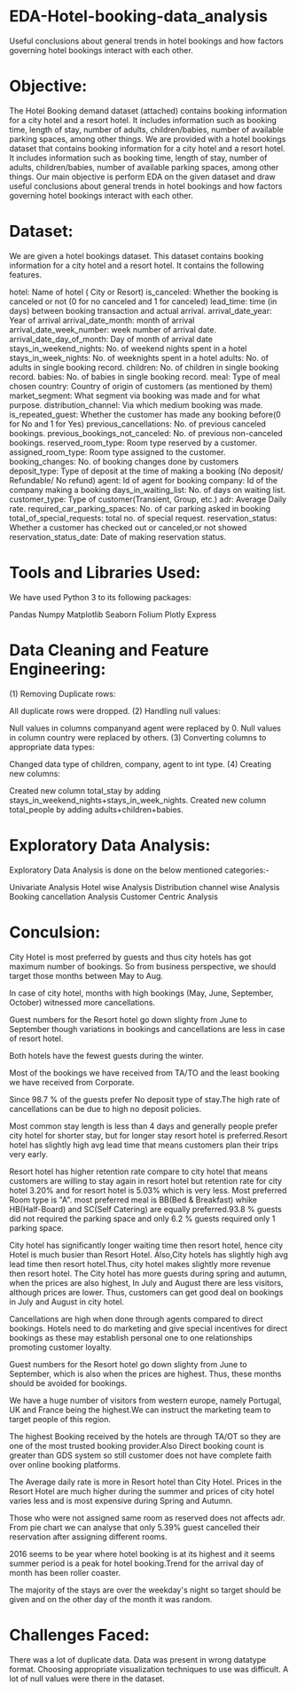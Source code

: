 # EDA-Hotel-booking-data_analysis
Useful conclusions about general trends in hotel bookings and how factors governing hotel bookings interact with each other.
# Objective:
The Hotel Booking demand dataset (attached) contains booking information for a city hotel and a resort hotel. It includes information such as booking time, length of stay, number of adults, children/babies, number of available parking spaces, among other things.
We are provided with a hotel bookings dataset that contains booking information for a city hotel and a resort hotel. It includes information such as booking time, length of stay, number of adults, children/babies, number of available parking spaces, among other things. Our main objective is perform EDA on the given dataset and draw useful conclusions about general trends in hotel bookings and how factors governing hotel bookings interact with each other.
# Dataset:
We are given a hotel bookings dataset. This dataset contains booking information for a city hotel and a resort hotel. It contains the following features.

hotel: Name of hotel ( City or Resort)
is_canceled: Whether the booking is canceled or not (0 for no canceled and 1 for canceled)
lead_time: time (in days) between booking transaction and actual arrival.
arrival_date_year: Year of arrival
arrival_date_month: month of arrival
arrival_date_week_number: week number of arrival date.
arrival_date_day_of_month: Day of month of arrival date
stays_in_weekend_nights: No. of weekend nights spent in a hotel
stays_in_week_nights: No. of weeknights spent in a hotel
adults: No. of adults in single booking record.
children: No. of children in single booking record.
babies: No. of babies in single booking record.
meal: Type of meal chosen
country: Country of origin of customers (as mentioned by them)
market_segment: What segment via booking was made and for what purpose.
distribution_channel: Via which medium booking was made.
is_repeated_guest: Whether the customer has made any booking before(0 for No and 1 for Yes)
previous_cancellations: No. of previous canceled bookings.
previous_bookings_not_canceled: No. of previous non-canceled bookings.
reserved_room_type: Room type reserved by a customer.
assigned_room_type: Room type assigned to the customer.
booking_changes: No. of booking changes done by customers
deposit_type: Type of deposit at the time of making a booking (No deposit/ Refundable/ No refund)
agent: Id of agent for booking
company: Id of the company making a booking
days_in_waiting_list: No. of days on waiting list.
customer_type: Type of customer(Transient, Group, etc.)
adr: Average Daily rate.
required_car_parking_spaces: No. of car parking asked in booking
total_of_special_requests: total no. of special request.
reservation_status: Whether a customer has checked out or canceled,or not showed
reservation_status_date: Date of making reservation status.
# Tools and Libraries Used:
We have used Python 3 to its following packages:

Pandas
Numpy
Matplotlib
Seaborn
Folium
Plotly Express
# Data Cleaning and Feature Engineering:
(1) Removing Duplicate rows:

All duplicate rows were dropped.
(2) Handling null values:

Null values in columns companyand agent were replaced by 0.
Null values in column country were replaced by others.
(3) Converting columns to appropriate data types:

Changed data type of children, company, agent to int type.
(4) Creating new columns:

Created new column total_stay by adding stays_in_weekend_nights+stays_in_week_nights.
Created new column total_people by adding adults+children+babies.
# Exploratory Data Analysis:
Exploratory Data Analysis is done on the below mentioned categories:-

Univariate Analysis
Hotel wise Analysis
Distribution channel wise Analysis
Booking cancellation Analysis
Customer Centric Analysis
# Conculsion:
City Hotel is most preferred by guests and thus city hotels has got maximum number of bookings. So from business perspective, we should target those months between May to Aug.

In case of city hotel, months with high bookings (May, June, September, October) witnessed more cancellations.

Guest numbers for the Resort hotel go down slighty from June to September though variations in bookings and cancellations are less in case of resort hotel.

Both hotels have the fewest guests during the winter.

Most of the bookings we have received from TA/TO and the least booking we have received from Corporate.

Since 98.7 % of the guests prefer No deposit type of stay.The high rate of cancellations can be due to high no deposit policies.

Most common stay length is less than 4 days and generally people prefer city hotel for shorter stay, but for longer stay resort hotel is preferred.Resort hotel has slightly high avg lead time that means customers plan their trips very early.

Resort hotel has higher retention rate compare to city hotel that means customers are willing to stay again in resort hotel but retention rate for city hotel 3.20% and for resort hotel is 5.03% which is very less. Most preferred Room type is "A". most preferred meal is BB(Bed & Breakfast) whike HB(Half-Board) and SC(Self Catering) are equally preferred.93.8 % guests did not required the parking space and only 6.2 % guests required only 1 parking space.

City hotel has significantly longer waiting time then resort hotel, hence city Hotel is much busier than Resort Hotel. Also,City hotels has slightly high avg lead time then resort hotel.Thus, city hotel makes slightly more revenue then resort hotel. The City hotel has more guests during spring and autumn, when the prices are also highest, In July and August there are less visitors, although prices are lower. Thus, customers can get good deal on bookings in July and August in city hotel.

Cancellations are high when done through agents compared to direct bookings. Hotels need to do marketing and give special incentives for direct bookings as these may establish personal one to one relationships promoting customer loyalty.

Guest numbers for the Resort hotel go down slighty from June to September, which is also when the prices are highest. Thus, these months should be avoided for bookings.

We have a huge number of visitors from western europe, namely Portugal, UK and France being the highest.We can instruct the marketing team to target people of this region.

The highest Booking received by the hotels are through TA/OT so they are one of the most trusted booking provider.Also Direct booking count is greater than GDS system so still customer does not have complete faith over online booking platforms.

The Average daily rate is more in Resort hotel than City Hotel. Prices in the Resort Hotel are much higher during the summer and prices of city hotel varies less and is most expensive during Spring and Autumn.

Those who were not assigned same room as reserved does not affects adr. From pie chart we can analyse that only 5.39% guest cancelled their reservation after assigning different rooms.

2016 seems to be year where hotel booking is at its highest and it seems summer period is a peak for hotel booking.Trend for the arrival day of month has been roller coaster.

The majority of the stays are over the weekday's night so target should be given and on the other day of the month it was random.
# Challenges Faced:
There was a lot of duplicate data.
Data was present in wrong datatype format.
Choosing appropriate visualization techniques to use was difficult.
A lot of null values were there in the dataset.
